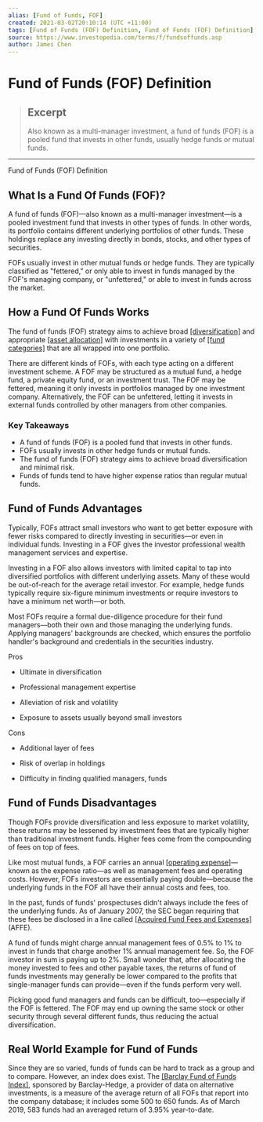 ```yaml
---
alias: [Fund of Funds, FOF]
created: 2021-03-02T20:10:14 (UTC +11:00)
tags: [Fund of Funds (FOF) Definition, Fund of Funds (FOF) Definition]
source: https://www.investopedia.com/terms/f/fundsoffunds.asp
author: James Chen
---
```


# Fund of Funds (FOF) Definition

> ## Excerpt
> Also known as a multi-manager investment, a fund of funds (FOF) is a pooled fund that invests in other funds, usually hedge funds or mutual funds.

---

Fund of Funds (FOF) Definition
## What Is a Fund Of Funds (FOF)?

A fund of funds (FOF)—also known as a multi-manager investment—is a pooled investment fund that invests in other types of funds. In other words, its portfolio contains different underlying portfolios of other funds. These holdings replace any investing directly in bonds, stocks, and other types of securities.

FOFs usually invest in other mutual funds or hedge funds. They are typically classified as "fettered," or only able to invest in funds managed by the FOF's managing company, or "unfettered," or able to invest in funds across the market.

## How a Fund Of Funds Works

The fund of funds (FOF) strategy aims to achieve broad [[diversification]](https://www.investopedia.com/terms/d/diversification.asp) and appropriate [[asset allocation]](https://www.investopedia.com/terms/a/assetallocation.asp) with investments in a variety of [[fund categories]](https://www.investopedia.com/terms/f/fundcategory.asp) that are all wrapped into one portfolio.

There are different kinds of FOFs, with each type acting on a different investment scheme. A FOF may be structured as a mutual fund, a hedge fund, a private equity fund, or an investment trust. The FOF may be fettered, meaning it only invests in portfolios managed by one investment company. Alternatively, the FOF can be unfettered, letting it invests in external funds controlled by other managers from other companies.

### Key Takeaways

-   A fund of funds (FOF) is a pooled fund that invests in other funds.
-   FOFs usually invests in other hedge funds or mutual funds.
-   The fund of funds (FOF) strategy aims to achieve broad diversification and minimal risk.
-   Funds of funds tend to have higher expense ratios than regular mutual funds.

## Fund of Funds Advantages

Typically, FOFs attract small investors who want to get better exposure with fewer risks compared to directly investing in securities—or even in individual funds. Investing in a FOF gives the investor professional wealth management services and expertise.

Investing in a FOF also allows investors with limited capital to tap into diversified portfolios with different underlying assets. Many of these would be out-of-reach for the average retail investor. For example, hedge funds typically require six-figure minimum investments or require investors to have a minimum net worth—or both.

Most FOFs require a formal due-diligence procedure for their fund managers—both their own and those managing the underlying funds. Applying managers' backgrounds are checked, which ensures the portfolio handler's background and credentials in the securities industry.

Pros

-   Ultimate in diversification
    
-   Professional management expertise
    
-   Alleviation of risk and volatility
    
-   Exposure to assets usually beyond small investors
    

Cons

-   Additional layer of fees
    
-   Risk of overlap in holdings
    
-   Difficulty in finding qualified managers, funds
    

## Fund of Funds Disadvantages

Though FOFs provide diversification and less exposure to market volatility, these returns may be lessened by investment fees that are typically higher than traditional investment funds. Higher fees come from the compounding of fees on top of fees.

Like most mutual funds, a FOF carries an annual [[operating expense]](https://www.investopedia.com/terms/o/operating_expense.asp)—known as the expense ratio—as well as management fees and operating costs. However, FOFs investors are essentially paying double—because the underlying funds in the FOF all have their annual costs and fees, too.

In the past, funds of funds' prospectuses didn't always include the fees of the underlying funds. As of January 2007, the SEC began requiring that these fees be disclosed in a line called [[Acquired Fund Fees and Expenses]](https://www.investopedia.com/terms/a/acquiredfundfeesandexpenses.asp) (AFFE).

A fund of funds might charge annual management fees of 0.5% to 1% to invest in funds that charge another 1% annual management fee. So, the FOF investor in sum is paying up to 2%. Small wonder that, after allocating the money invested to fees and other payable taxes, the returns of fund of funds investments may generally be lower compared to the profits that single-manager funds can provide—even if the funds perform very well.

Picking good fund managers and funds can be difficult, too—especially if the FOF is fettered. The FOF may end up owning the same stock or other security through several different funds, thus reducing the actual diversification.

## Real World Example for Fund of Funds

Since they are so varied, funds of funds can be hard to track as a group and to compare. However, an index does exist. The [[Barclay Fund of Funds Index]](https://portal.barclayhedge.com/cgi-bin/indices/displayHfIndex.cgi?indexCat=Barclay-Hedge-Fund-Indices&indexName=Fund-of-Funds-Index), sponsored by Barclay-Hedge, a provider of data on alternative investments, is a measure of the average return of all FOFs that report into the company database; it includes some 500 to 650 funds. As of March 2019, 583 funds had an averaged return of 3.95% year-to-date.
